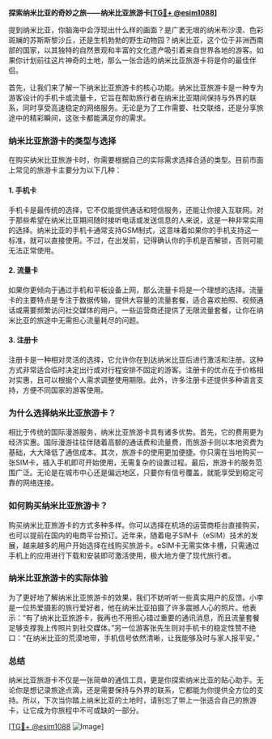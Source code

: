 **探索纳米比亚的奇妙之旅——纳米比亚旅游卡[[TG💪+ @esim1088](https://t.me/s/esim1088)]**

提到纳米比亚，你脑海中会浮现出什么样的画面？是广袤无垠的纳米布沙漠、色彩斑斓的苏斯斯黎沙丘，还是生机勃勃的野生动物园？纳米比亚，这个位于非洲西南部的国家，以其独特的自然景观和丰富的文化遗产吸引着来自世界各地的游客。如果你计划前往这片神奇的土地，那么一张合适的纳米比亚旅游卡将是你的最佳伴侣。

首先，让我们来了解一下纳米比亚旅游卡的核心功能。纳米比亚旅游卡是一种专为游客设计的手机卡或流量卡，它旨在帮助旅行者在纳米比亚期间保持与外界的联系，同时享受高速稳定的网络服务。无论是为了工作需要、社交联络，还是分享旅途中的精彩瞬间，这张卡都能满足你的需求。

### **纳米比亚旅游卡的类型与选择**

在购买纳米比亚旅游卡时，你需要根据自己的实际需求选择合适的类型。目前市面上常见的旅游卡主要分为以下几种：

#### **1. 手机卡**
手机卡是最传统的选择，它不仅能提供通话和短信服务，还能让你接入互联网。对于那些希望在纳米比亚期间随时接听电话或发送信息的人来说，这是一种非常实用的选择。纳米比亚的手机卡通常支持GSM制式，这意味着如果你的手机支持这一标准，就可以直接使用。不过，在出发前，记得确认你的手机是否解锁，否则可能无法正常使用。

#### **2. 流量卡**
如果你更倾向于通过手机和平板设备上网，那么流量卡将是一个理想的选择。流量卡的主要特点是专注于数据传输，提供大容量的流量套餐，适合喜欢拍照、视频通话或需要频繁访问社交媒体的用户。一些运营商还提供了无限流量套餐，让你在纳米比亚的旅途中无需担心流量耗尽的问题。

#### **3. 注册卡**
注册卡是一种相对灵活的选择，它允许你在到达纳米比亚后进行激活和注册。这种方式非常适合临时决定出行或对行程安排不固定的游客。注册卡的优点在于价格相对实惠，且可以根据个人需求调整使用期限。此外，许多注册卡还提供多种语言支持，方便不同国家的游客使用。

### **为什么选择纳米比亚旅游卡？**

相比于传统的国际漫游服务，纳米比亚旅游卡具有诸多优势。首先，它的费用更为经济实惠。国际漫游往往伴随着高额的通话费和流量费，而旅游卡则以本地资费为基础，大大降低了通信成本。其次，旅游卡的使用更加便捷。你只需在当地购买一张SIM卡，插入手机即可开始使用，无需复杂的设置过程。最后，旅游卡的服务范围广泛。无论是在城市中心还是偏远地区，只要你有信号覆盖，就能享受到稳定可靠的网络连接。

### **如何购买纳米比亚旅游卡？**

购买纳米比亚旅游卡的方式多种多样。你可以选择在机场的运营商柜台直接购买，也可以提前在国内的电商平台预订。近年来，随着电子SIM卡（eSIM）技术的发展，越来越多的用户开始选择在线购买旅游卡。eSIM卡无需实体卡槽，只需通过手机上的应用进行下载和安装即可激活使用，极大地方便了现代旅行者。

### **纳米比亚旅游卡的实际体验**

为了更好地了解纳米比亚旅游卡的效果，我们不妨听听一些真实用户的反馈。小李是一位热爱摄影的旅行爱好者，他在纳米比亚拍摄了许多震撼人心的照片。他表示：“有了纳米比亚旅游卡，我再也不用担心错过重要的通讯消息，而且流量套餐足够支撑我上传照片到社交媒体。”另一位游客张先生则对手机卡的稳定性赞不绝口：“在纳米比亚的荒漠地带，手机信号依然清晰，让我能够及时与家人报平安。”

### **总结**

纳米比亚旅游卡不仅是一张简单的通信工具，更是你探索纳米比亚的贴心助手。无论你是想记录旅途点滴，还是需要保持与外界的联系，它都能为你提供全方位的支持。所以，下次当你踏上纳米比亚的土地时，请别忘了带上一张适合自己的旅游卡，让它成为你旅程中不可或缺的一部分。

[[TG💪+ @esim1088](https://t.me/s/esim1088) ![Image](https://i.postimg.cc/4NQfJmqS/Snipaste-2025-05-13-00-14-12.png)]